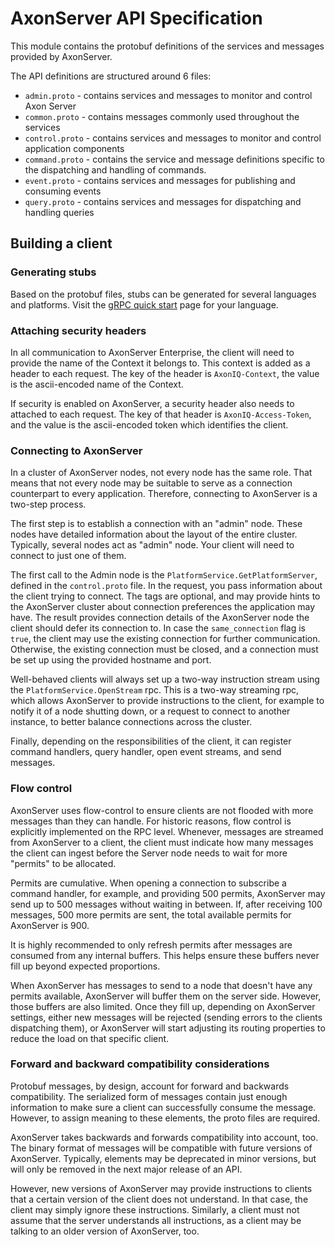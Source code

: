 # AxonServer API Specification

This module contains the protobuf definitions of the services and messages provided by
AxonServer.

The API definitions are structured around 6 files:

- `admin.proto` - contains services and messages to monitor and control Axon Server
- `common.proto` - contains messages commonly used throughout the services
- `control.proto` - contains services and messages to monitor and control application components
- `command.proto` - contains the service and message definitions specific to the dispatching and handling of commands.
- `event.proto` - contains services and messages for publishing and consuming events
- `query.proto` - contains services and messages for dispatching and handling queries

## Building a client

### Generating stubs

Based on the protobuf files, stubs can be generated for several languages and platforms. Visit
the [gRPC quick start](https://www.grpc.io/docs/quickstart/) page for your language.

### Attaching security headers

In all communication to AxonServer Enterprise, the client will need to provide the name of the Context it belongs to. 
This context is added as a header to each request. The key of the header is `AxonIQ-Context`, the value is the 
ascii-encoded name of the Context.

If security is enabled on AxonServer, a security header also needs to attached to each request. The key of that header is
`AxonIQ-Access-Token`, and the value is the ascii-encoded token which identifies the client.

### Connecting to AxonServer

In a cluster of AxonServer nodes, not every node has the same role. That means that not every node may be suitable
to serve as a connection counterpart to every application. Therefore, connecting to AxonServer is a
two-step process.

The first step is to establish a connection with an "admin" node. These nodes have detailed information about the layout
of the entire cluster. Typically, several nodes act as "admin" node. Your client will need to connect to just one
of them.

The first call to the Admin node is the `PlatformService.GetPlatformServer`, defined in the `control.proto` file. In the request,
you pass information about the client trying to connect. The tags are optional, and may provide hints to the AxonServer
cluster about connection preferences the application may have. The result provides connection details of the AxonServer
node the client should defer its connection to. In case the `same_connection` flag is `true`, the client may use the 
existing connection for further communication. Otherwise, the existing connection must be closed, and a connection must 
be set up using the provided hostname and port.

Well-behaved clients will always set up a two-way instruction stream using the `PlatformService.OpenStream` rpc. This is
a two-way streaming rpc, which allows AxonServer to provide instructions to the client, for example to notify it of a 
node shutting down, or a request to connect to another instance, to better balance connections across the cluster.

Finally, depending on the responsibilities of the client, it can register command handlers, query handler, open event 
streams, and send messages.

### Flow control

AxonServer uses flow-control to ensure clients are not flooded with more messages than they can handle. For historic 
reasons, flow control is explicitly implemented on the RPC level. Whenever, messages are streamed from AxonServer to a 
client, the client must indicate how many messages the client can ingest before the Server node needs to wait for more 
"permits" to be allocated.

Permits are cumulative. When opening a connection to subscribe a command handler, for example, and providing 500 
permits, AxonServer may send up to 500 messages without waiting in between. If, after receiving 100 messages, 500 more 
permits are sent, the total available permits for AxonServer is 900.

It is highly recommended to only refresh permits after messages are consumed from any internal buffers. This helps 
ensure these buffers never fill up beyond expected proportions.

When AxonServer has messages to send to a node that doesn't have any permits available, AxonServer will buffer them on 
the server side. However, those buffers are also limited. Once they fill up, depending on AxonServer settings, either 
new messages will be rejected (sending errors to the clients dispatching them), or AxonServer will start adjusting its 
routing properties to reduce the load on that specific client.
 
### Forward and backward compatibility considerations

Protobuf messages, by design, account for forward and backwards compatibility. The serialized form of messages contain 
just enough information to make sure a client can successfully consume the message. However, to assign meaning to these
elements, the proto files are required.

AxonServer takes backwards and forwards compatibility into account, too. The binary format of messages will be 
compatible with future versions of AxonServer. Typically, elements may be deprecated in minor versions, but will only 
be removed in the next major release of an API. 

However, new versions of AxonServer may provide instructions to clients that a certain version of the client does not
understand. In that case, the client may simply ignore these instructions. Similarly, a client must not assume that the
server understands all instructions, as a client may be talking to an older version of AxonServer, too. 
